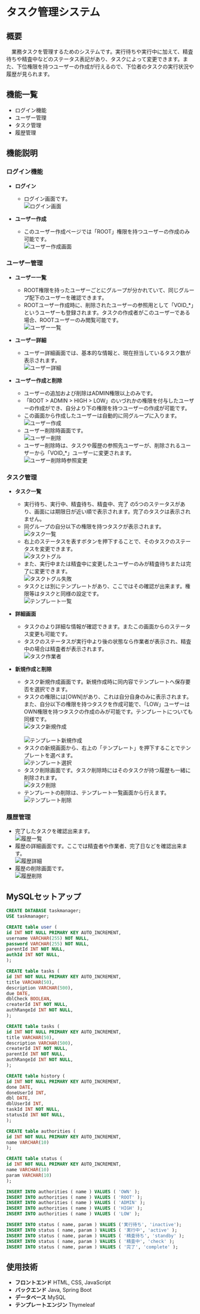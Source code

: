 # タスク管理システム
## 概要
　業務タスクを管理するためのシステムです。実行待ちや実行中に加えて、精査待ちや精査中などのステータス表記があり、タスクによって変更できます。また、下位権限を持つユーザーの作成が行えるので、下位者のタスクの実行状況や履歴が見られます。
## 機能一覧
* ログイン機能
* ユーザー管理
* タスク管理
* 履歴管理

## 機能説明
### ログイン機能
* **ログイン**
  - ログイン画面です。
    <br>![ログイン画面](https://github.com/user-attachments/assets/a972715f-5005-4afc-a3e2-e28ba493b0cb)<br>

* **ユーザー作成**
  - このユーザー作成ページでは「ROOT」権限を持つユーザーの作成のみ可能です。
    <br>![ユーザー作成画面](https://github.com/user-attachments/assets/616d9f4d-9ce6-4396-b190-a4ddbbb1e4da)<br>


### ユーザー管理
* **ユーザー一覧**
  - ROOT権限を持ったユーザーごとにグループが分かれていて、同じグループ配下のユーザーを確認できます。
  - ROOTユーザー作成時に、削除されたユーザーの参照用として「VOID_*」というユーザーも登録されます。タスクの作成者がこのユーザーである場合、ROOTユーザーのみ閲覧可能です。
    <br>![ユーザー一覧](https://github.com/user-attachments/assets/56d5fab1-91b5-4dfb-a604-53a1ddb071f6)<br>


* **ユーザー詳細**
  - ユーザー詳細画面では、基本的な情報と、現在担当しているタスク数が表示されます。
    <br>![ユーザー詳細](https://github.com/user-attachments/assets/2275bcc5-6bb8-4437-8d0e-2642cca8b95d)<br>

* **ユーザー作成と削除**
  - ユーザーの追加および削除はADMIN権限以上のみです。
  - 「ROOT > ADMIN > HIGH > LOW」のいづれかの権限を付与したユーザーの作成ができ、自分より下の権限を持つユーザーの作成が可能です。
  - この画面から作成したユーザーは自動的に同グループに入ります。
    <br>![ユーザー作成](https://github.com/user-attachments/assets/9b8e0cc7-290b-40b4-844d-1da83ded74ad)<br>
  - ユーザー削除時画面です。
    <br>![ユーザー削除](https://github.com/user-attachments/assets/ae1e0d93-7eb0-4ed5-b983-8f90f34a947c)<br>
  - ユーザー削除時は、タスクや履歴の参照先ユーザーが、削除されるユーザーから「VOID_*」ユーザーに変更されます。
    <br>![ユーザー削除時参照変更](https://github.com/user-attachments/assets/c2ae3e82-0a8a-4b31-9976-108960d8d5ca)<br>

### タスク管理
* **タスク一覧**
  - 実行待ち、実行中、精査待ち、精査中、完了 の5つのステータスがあり、画面には期限日が近い順で表示されます。完了のタスクは表示されません。
  - 同グループの自分以下の権限を持つタスクが表示されます。
    <br>![タスク一覧](https://github.com/user-attachments/assets/f7bed24d-97a0-4cc5-8f35-c14888e63906)<br>
  - 右上のステータスを表すボタンを押下することで、そのタスクのステータスを変更できます。
    <br>![タスクトグル](https://github.com/user-attachments/assets/318c7884-db24-4784-8a3f-c1a26210360b)<br>
  - また、実行中または精査中に変更したユーザーのみが精査待ちまたは完了に変更できます。
    <br>![タスクトグル失敗](https://github.com/user-attachments/assets/d7c67db4-41ca-418a-b0aa-da08dcf55585)<br>
  - タスクとは別にテンプレートがあり、ここではその確認が出来ます。権限等はタスクと同様の設定です。
    <br>![テンプレート一覧](https://github.com/user-attachments/assets/9b0c78d5-0685-4e29-9d56-0b479ea1091c)<br>

* **詳細画面**
  - タスクのより詳細な情報が確認できます。またこの画面からのステータス変更も可能です。
  - タスクのステータスが実行中より後の状態なら作業者が表示され、精査中の場合は精査者が表示されます。
    <br>![タスク作業者](https://github.com/user-attachments/assets/8b8d57d3-2194-432a-9176-3b9078a47b10)<br>

* **新規作成と削除**
  - タスク新規作成画面です。新規作成時に同内容でテンプレートへ保存要否を選択できます。
  - タスクの権限には[OWN]があり、これは自分自身のみに表示されます。また、自分以下の権限を持つタスクを作成可能で、「LOW」ユーザーはOWN権限を持つタスクの作成のみが可能です。テンプレートについても同様です。
    <br>![タスク新規作成](https://github.com/user-attachments/assets/26f29ad8-219f-4afb-a46f-318ef2172fdc)<br>
    <br>![テンプレート新規作成](https://github.com/user-attachments/assets/e51371d3-0f77-4889-965f-5c1b3cc72366)<br>
  - タスクの新規画面から、右上の「テンプレート」を押下することでテンプレートを選べます。
    <br>![テンプレート選択](https://github.com/user-attachments/assets/c4021cf7-a09a-42d9-868f-bd51ea5da23e)<br>
  - タスク削除画面です。タスク削除時にはそのタスクが持つ履歴も一緒に削除されます。
    <br>![タスク削除](https://github.com/user-attachments/assets/8f893444-a634-4e5f-a507-6de1d59f687d)<br>
  - テンプレートの削除は、テンプレート一覧画面から行えます。
    <br>![テンプレート削除](https://github.com/user-attachments/assets/6c7d2d0f-99c3-4a5b-bad1-3a7e1cb46bad)<br>

### 履歴管理
  - 完了したタスクを確認出来ます。
    <br>![履歴一覧](https://github.com/user-attachments/assets/62e40c39-3404-4904-af97-3800c878c03f)<br>
  - 履歴の詳細画面です。ここでは精査者や作業者、完了日などを確認出来ます。
    <br>![履歴詳細](https://github.com/user-attachments/assets/7dbebce3-a4f5-4c83-a32b-e8e62cdf2270)<br>
  - 履歴の削除画面です。
    <br>![履歴削除](https://github.com/user-attachments/assets/6dab7702-1322-4b9d-bf35-5c6d585b4fa2)<br>
 
## MySQLセットアップ
```sql
CREATE DATABASE taskmanager;
USE taskmanager;

CREATE table user (
id INT NOT NULL PRIMARY KEY AUTO_INCREMENT, 
username VARCHAR(255) NOT NULL, 
password VARCHAR(255) NOT NULL, 
parentId INT NOT NULL, 
authId INT NOT NULL, 
);

CREATE table tasks (
id INT NOT NULL PRIMARY KEY AUTO_INCREMENT, 
title VARCHAR(50), 
description VARCHAR(500), 
due DATE,
dblCheck BOOLEAN,
createrId INT NOT NULL,
authRangeId INT NOT NULL,
);

CREATE table tasks (
id INT NOT NULL PRIMARY KEY AUTO_INCREMENT, 
title VARCHAR(50), 
description VARCHAR(500), 
createrId INT NOT NULL,
parentId INT NOT NULL,
authRangeId INT NOT NULL,
);

CREATE table history (
id INT NOT NULL PRIMARY KEY AUTO_INCREMENT, 
done DATE,
doneUserId INT, 
dbl DATE,
dblUserId INT, 
taskId INT NOT NULL, 
statusId INT NOT NULL, 
);

CREATE table authorities (
id INT NOT NULL PRIMARY KEY AUTO_INCREMENT, 
name VARCHAR(10)
);

CREATE table status (
id INT NOT NULL PRIMARY KEY AUTO_INCREMENT, 
name VARCHAR(10)
param VARCHAR(10)
);

INSERT INTO authorities ( name ) VALUES ( 'OWN' );
INSERT INTO authorities ( name ) VALUES ( 'ROOT' );
INSERT INTO authorities ( name ) VALUES ( 'ADMIN' );
INSERT INTO authorities ( name ) VALUES ( 'HIGH' );
INSERT INTO authorities ( name ) VALUES ( 'LOW' );

INSERT INTO status ( name, param ) VALUES ('実行待ち', 'inactive');
INSERT INTO status ( name, param ) VALUES ( '実行中', 'active' );
INSERT INTO status ( name, param ) VALUES ( '精査待ち', 'standby' );
INSERT INTO status ( name, param ) VALUES ( '精査中', 'check' );
INSERT INTO status ( name, param ) VALUES ( '完了', 'complete' );
```
## 使用技術
* **フロントエンド** HTML, CSS, JavaScript
* **バックエンド** Java, Spring Boot
* **データベース** MySQL
* **テンプレートエンジン** Thymeleaf
